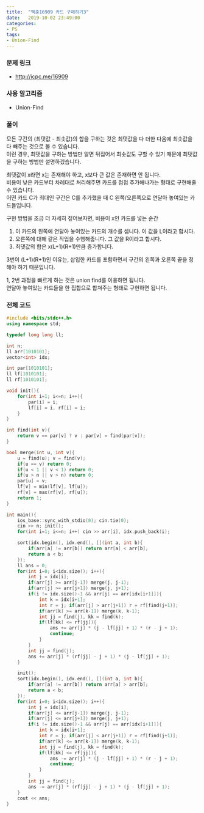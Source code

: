 ```yaml
---
title:  "백준16909 카드 구매하기3"
date:   2019-10-02 23:49:00
categories:
- PS
tags:
- Union-Find
---
```


### 문제 링크
* http://icpc.me/16909

### 사용 알고리즘
* Union-Find

### 풀이
모든 구간의 (최댓값 - 최솟값)의 합을 구하는 것은 최댓값을 다 더한 다음에 최솟값을 다 빼주는 것으로 볼 수 있습니다.<br>
이런 경우, 최댓값을 구하는 방법만 알면 뒤집어서 최솟값도 구할 수 있기 때문에 최댓값을 구하는 방법만 설명하겠습니다.

최댓값이 x라면 x는 존재해야 하고, x보다 큰 값은 존재하면 안 됩니다.<br>
비용이 낮은 카드부터 차례대로 처리해주면 카드를 점점 추가해나가는 형태로 구현해줄 수 있습니다.<Br>
어떤 카드 C가 최대인 구간은 C를 추가했을 때 C 왼쪽/오른쪽으로 연달아 놓여있는 카드들입니다.

구현 방법을 조금 더 자세히 짚어보자면, 비용이 x인 카드를 넣는 순간
1. 이 카드의 왼쪽에 연달아 놓여있는 카드의 개수를 셉니다. 이 값을 L이라고 합시다.
2. 오른쪽에 대해 같은 작업을 수행해줍니다. 그 값을 R이라고 합시다.
3. 최댓값의 합은 x(L+1)(R+1)만큼 증가합니다.

3번이 (L+1)(R+1)인 이유는, 삽입한 카드를 포함하면서 구간의 왼쪽과 오른쪽 끝을 정해야 하기 때문입니다.

1, 2번 과정을 빠르게 하는 것은 union find를 이용하면 됩니다.<br>
연달아 놓여있는 카드들을 한 집합으로 합쳐주는 형태로 구현하면 됩니다.

### 전체 코드
```cpp
#include <bits/stdc++.h>
using namespace std;

typedef long long ll;

int n;
ll arr[1010101];
vector<int> idx;

int par[1010101];
ll lf[1010101];
ll rf[1010101];

void init(){
	for(int i=1; i<=n; i++){
		par[i] = i;
		lf[i] = i, rf[i] = i;
	}
}

int find(int v){
	return v == par[v] ? v : par[v] = find(par[v]);
}

bool merge(int u, int v){
	u = find(u); v = find(v);
	if(u == v) return 0;
	if(u < 1 || v < 1) return 0;
	if(u > n || v > n) return 0;
	par[u] = v;
	lf[v] = min(lf[v], lf[u]);
	rf[v] = max(rf[v], rf[u]);
	return 1;
}

int main(){
	ios_base::sync_with_stdio(0); cin.tie(0);
	cin >> n; init();
	for(int i=1; i<=n; i++) cin >> arr[i], idx.push_back(i);

	sort(idx.begin(), idx.end(), [](int a, int b){
		if(arr[a] != arr[b]) return arr[a] < arr[b];
		return a < b;
	});
	ll ans = 0;
	for(int i=0; i<idx.size(); i++){
		int j = idx[i];
		if(arr[j] >= arr[j-1]) merge(j, j-1);
		if(arr[j] >= arr[j+1]) merge(j, j+1);
		if(i != idx.size()-1 && arr[j] == arr[idx[i+1]]){
			int k = idx[i+1];
			int r = j; if(arr[j] > arr[j+1]) r = rf[find(j+1)];
			if(arr[k] >= arr[k-1]) merge(k, k-1);
			int jj = find(j), kk = find(k);
			if(lf[kk] <= rf[jj]){
				ans += arr[j] * (j - lf[jj] + 1) * (r - j + 1);
				continue;
			}
		}
		int jj = find(j);
		ans += arr[j] * (rf[jj] - j + 1) * (j - lf[jj] + 1);
	}

	init();
	sort(idx.begin(), idx.end(), [](int a, int b){
		if(arr[a] != arr[b]) return arr[a] > arr[b];
		return a < b;
	});
	for(int i=0; i<idx.size(); i++){
		int j = idx[i];
		if(arr[j] <= arr[j-1]) merge(j, j-1);
		if(arr[j] <= arr[j+1]) merge(j, j+1);
		if(i != idx.size()-1 && arr[j] == arr[idx[i+1]]){
			int k = idx[i+1];
			int r = j; if(arr[j] < arr[j+1]) r = rf[find(j+1)];
			if(arr[k] <= arr[k-1]) merge(k, k-1);
			int jj = find(j), kk = find(k);
			if(lf[kk] <= rf[jj]){
				ans -= arr[j] * (j - lf[jj] + 1) * (r - j + 1);
				continue;
			}
		}
		int jj = find(j);
		ans -= arr[j] * (rf[jj] - j + 1) * (j - lf[jj] + 1);
	}
	cout << ans;
}
```
